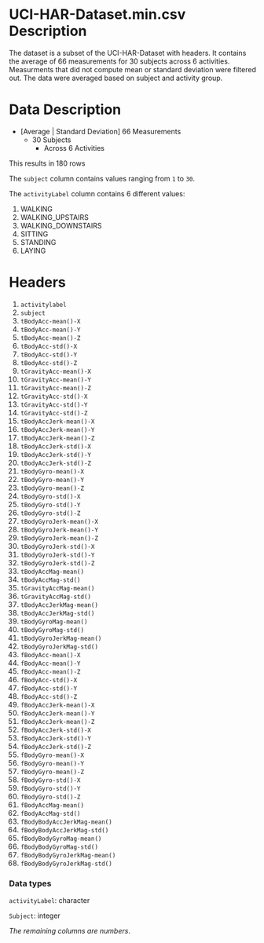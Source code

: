 # UCI-HAR-Dataset.min.csv Description

The dataset is a subset of the UCI-HAR-Dataset with headers. It contains the average of 66 measurements for 30 subjects across 6 activities. Measurments that did not compute mean or standard deviation were filtered out. The data were averaged based on subject and activity group.

# Data Description
* [Average | Standard Deviation] 66 Measurements 
    * 30 Subjects
        * Across 6 Activities

This results in 180 rows

The `subject` column contains values ranging from `1` to `30`. 

The `activityLabel` column contains 6 different values:
1. WALKING
2. WALKING_UPSTAIRS
3. WALKING_DOWNSTAIRS
4. SITTING
5. STANDING
6. LAYING

# Headers
1. `activitylabel`
2. `subject`
3. `tBodyAcc-mean()-X`          
4. `tBodyAcc-mean()-Y`
5. `tBodyAcc-mean()-Z`
6. `tBodyAcc-std()-X`           
7. `tBodyAcc-std()-Y` 
8. `tBodyAcc-std()-Z`
9. `tGravityAcc-mean()-X`
10. `tGravityAcc-mean()-Y`
11. `tGravityAcc-mean()-Z`
12. `tGravityAcc-std()-X`        
13. `tGravityAcc-std()-Y`
14. `tGravityAcc-std()-Z`
15. `tBodyAccJerk-mean()-X`      
16. `tBodyAccJerk-mean()-Y`
17. `tBodyAccJerk-mean()-Z`
18. `tBodyAccJerk-std()-X`       
19. `tBodyAccJerk-std()-Y`
20. `tBodyAccJerk-std()-Z`
21. `tBodyGyro-mean()-X`         
22. `tBodyGyro-mean()-Y`
23. `tBodyGyro-mean()-Z`
24. `tBodyGyro-std()-X`          
25. `tBodyGyro-std()-Y` 
26. `tBodyGyro-std()-Z` 
27. `tBodyGyroJerk-mean()-X`     
28. `tBodyGyroJerk-mean()-Y`
29. `tBodyGyroJerk-mean()-Z`
30. `tBodyGyroJerk-std()-X`      
31. `tBodyGyroJerk-std()-Y`
32. `tBodyGyroJerk-std()-Z`
33. `tBodyAccMag-mean()`         
34. `tBodyAccMag-std()`
35. `tGravityAccMag-mean()`
36. `tGravityAccMag-std()`       
37. `tBodyAccJerkMag-mean()`
38. `tBodyAccJerkMag-std()`
39. `tBodyGyroMag-mean()`        
40. `tBodyGyroMag-std()`
41. `tBodyGyroJerkMag-mean()`
42. `tBodyGyroJerkMag-std()`     
43. `fBodyAcc-mean()-X`
44. `fBodyAcc-mean()-Y`
45. `fBodyAcc-mean()-Z`          
46. `fBodyAcc-std()-X`
47. `fBodyAcc-std()-Y`
48. `fBodyAcc-std()-Z`           
49. `fBodyAccJerk-mean()-X`
50. `fBodyAccJerk-mean()-Y`
51. `fBodyAccJerk-mean()-Z`      
52. `fBodyAccJerk-std()-X`
53. `fBodyAccJerk-std()-Y`
54. `fBodyAccJerk-std()-Z`       
55. `fBodyGyro-mean()-X`  
56. `fBodyGyro-mean()-Y`
57. `fBodyGyro-mean()-Z`         
58. `fBodyGyro-std()-X`
59. `fBodyGyro-std()-Y`   
60. `fBodyGyro-std()-Z`          
61. `fBodyAccMag-mean()`
62. `fBodyAccMag-std()`   
63. `fBodyBodyAccJerkMag-mean()` 
64. `fBodyBodyAccJerkMag-std()`
65. `fBodyBodyGyroMag-mean()` 
66. `fBodyBodyGyroMag-std()`     
67. `fBodyBodyGyroJerkMag-mean()` 
68. `fBodyBodyGyroJerkMag-std()`

### Data types
`activityLabel`: character

`Subject`: integer

_The remaining columns are numbers_.